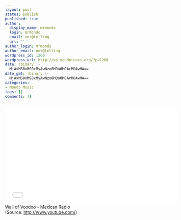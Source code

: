 ```yaml
---
layout: post
status: publish
published: true
author:
  display_name: mrmondo
  login: mrmondo
  email: not@telling
  url: ''
author_login: mrmondo
author_email: not@telling
wordpress_id: 1260
wordpress_url: http://wp.mondotunes.org/?p=1260
date: !binary |-
  MjAxMS0xMS0xMyAwNzo0MDo0MCArMDAwMA==
date_gmt: !binary |-
  MjAxMS0xMS0xMyAwNzo0MDo0MCArMDAwMA==
categories:
- Mondo Music
tags: []
comments: []
---
```

<iframe width="560" height="315" src="//www.youtube.com/embed/V04IBsz-9Wo" frameborder="0"> </iframe>
Wall of Voodoo - Mexican Radio
<div class="attribution">(<span>Source:</span> <a href="http://www.youtube.com/">http://www.youtube.com/</a>)</div>

